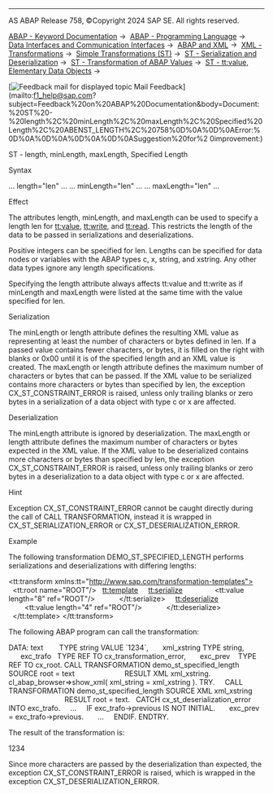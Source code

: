   

* * *

AS ABAP Release 758, ©Copyright 2024 SAP SE. All rights reserved.

[ABAP - Keyword Documentation](https://help.sap.com/doc/abapdocu_latest_index_htm/latest/en-US/abenabap.htm) →  [ABAP - Programming Language](https://help.sap.com/doc/abapdocu_latest_index_htm/latest/en-US/abenabap_reference.htm) →  [Data Interfaces and Communication Interfaces](https://help.sap.com/doc/abapdocu_latest_index_htm/latest/en-US/abenabap_data_communication.htm) →  [ABAP and XML](https://help.sap.com/doc/abapdocu_latest_index_htm/latest/en-US/abenabap_xml.htm) →  [XML - Transformations](https://help.sap.com/doc/abapdocu_latest_index_htm/latest/en-US/abenabap_xml_trafos.htm) →  [Simple Transformations (ST)](https://help.sap.com/doc/abapdocu_latest_index_htm/latest/en-US/abenabap_st.htm) →  [ST - Serialization and Deserialization](https://help.sap.com/doc/abapdocu_latest_index_htm/latest/en-US/abenst_serial_deserial.htm) →  [ST - Transformation of ABAP Values](https://help.sap.com/doc/abapdocu_latest_index_htm/latest/en-US/abenst_abap_values.htm) →  [ST - tt:value, Elementary Data Objects](https://help.sap.com/doc/abapdocu_latest_index_htm/latest/en-US/abenst_tt_value_elementary.htm) → 

 [![](Mail.gif?object=Mail.gif "Feedback mail for displayed topic") Mail Feedback](mailto:f1_help@sap.com?subject=Feedback%20on%20ABAP%20Documentation&body=Document:%20ST%20-%20length%2C%20minLength%2C%20maxLength%2C%20Specified%20Length%2C%20ABENST_LENGTH%2C%20758%0D%0A%0D%0AError:%0D%0A%0D%0A%0D%0A%0D%0ASuggestion%20for%2
0improvement:)

ST - length, minLength, maxLength, Specified Length

Syntax

... length="len" ...
... minLength="len" ...
... maxLength="len" ...

Effect

The attributes length, minLength, and maxLength can be used to specify a length len for [tt:value](https://help.sap.com/doc/abapdocu_latest_index_htm/latest/en-US/abenst_tt_value_elementary.htm), [tt:write](https://help.sap.com/doc/abapdocu_latest_index_htm/latest/en-US/abenst_tt_write.htm), and [tt:read](https://help.sap.com/doc/abapdocu_latest_index_htm/latest/en-US/abenst_tt_read.htm). This restricts the length of the data to be passed in serializations and deserializations.

Positive integers can be specified for len. Lengths can be specified for data nodes or variables with the ABAP types c, x, string, and xstring. Any other data types ignore any length specifications.

Specifying the length attribute always affects tt:value and tt:write as if minLength and maxLength were listed at the same time with the value specified for len.

Serialization   

The minLength or length attribute defines the resulting XML value as representing at least the number of characters or bytes defined in len. If a passed value contains fewer characters, or bytes, it is filled on the right with blanks or 0x00 until it is of the specified length and an XML value is created. The maxLength or length attribute defines the maximum number of characters or bytes that can be passed. If the XML value to be serialized contains more characters or bytes than specified by len, the exception CX\_ST\_CONSTRAINT\_ERROR is raised, unless only trailing blanks or zero bytes in a serialization of a data object with type c or x are affected.

Deserialization   

The minLength attribute is ignored by deserialization. The maxLength or length attribute defines the maximum number of characters or bytes expected in the XML value. If the XML value to be deserialized contains more characters or bytes than specified by len, the exception CX\_ST\_CONSTRAINT\_ERROR is raised, unless only trailing blanks or zero bytes in a deserialization to a data object with type c or x are affected.

Hint

Exception CX\_ST\_CONSTRAINT\_ERROR cannot be caught directly during the call of CALL TRANSFORMATION, instead it is wrapped in CX\_ST\_SERIALIZATION\_ERROR or CX\_ST\_DESERIALIZATION\_ERROR.

Example

The following transformation DEMO\_ST\_SPECIFIED\_LENGTH performs serializations and deserializations with differing lengths:

<?sap.transform simple?>
<tt:transform xmlns:tt="http://www.sap.com/transformation-templates">
  <tt:root name="ROOT"/>
  <tt:template>
    <tt:serialize>
      <Text>
        <tt:value length="8" ref="ROOT"/>
      </Text>
    </tt:serialize>
    <tt:deserialize>
      <Text>
        <tt:value length="4" ref="ROOT"/>
      </Text>
    </tt:deserialize>
  </tt:template>
</tt:transform>

The following ABAP program can call the transformation:

DATA: text        TYPE string VALUE \`1234\`,
      xml\_xstring TYPE string,
      exc\_trafo   TYPE REF TO cx\_transformation\_error,
      exc\_prev    TYPE REF TO cx\_root.
CALL TRANSFORMATION demo\_st\_specified\_length SOURCE root = text
                        RESULT XML xml\_xstring.
cl\_abap\_browser=>show\_xml( xml\_string = xml\_xstring ).
TRY.
    CALL TRANSFORMATION demo\_st\_specified\_length SOURCE XML xml\_xstring
                            RESULT root = text.
  CATCH cx\_st\_deserialization\_error INTO exc\_trafo.
    ...
    IF exc\_trafo->previous IS NOT INITIAL.
      exc\_prev = exc\_trafo->previous.
      ...
    ENDIF.
ENDTRY.

The result of the transformation is:

<Text>1234    </Text>

Since more characters are passed by the deserialization than expected, the exception CX\_ST\_CONSTRAINT\_ERROR is raised, which is wrapped in the exception CX\_ST\_DESERIALIZATION\_ERROR.